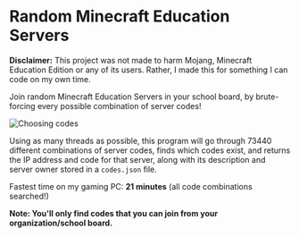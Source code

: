 # Random Minecraft Education Servers

**Disclaimer:** This project was not made to harm Mojang, Minecraft Education Edition or any of its users. 
Rather, I made this for something I can code on my own time.

Join random Minecraft Education Servers in your school board, by brute-forcing every possible combination of server codes!

![Choosing codes](https://i.stack.imgur.com/vMz19.png)

Using as many threads as possible, this program will go through 73440 different combinations of server codes, finds which codes exist, and returns the IP address and code for that server, along with its description and server owner stored in a `codes.json` file.

Fastest time on my gaming PC: **21 minutes** (all code combinations searched!)

**Note: You'll only find codes that you can join from your organization/school board.**